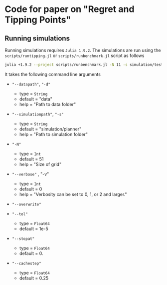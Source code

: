 # Code for paper on "Regret and Tipping Points"

## Running simulations

Running simulations requires `Julia 1.9.2`. The simulations are run using the `scripts/runtipping.jl` or `scripts/runbenchmark.jl` script as follows 

```bash
julia +1.9.2 --project scripts/runbenchmark.jl -N 11 -s simulation/test-small --overwrite -v 2 -p 8
```

It takes the following command line arguments

- `"--datapath"`, `"-d"`
    - type = `String`
    - default = "data"
    - help = "Path to data folder"

- `"--simulationpath"`, `"-s"`
    - type = `String`
    - default = "simulation/planner"
    - help = "Path to simulation folder"

- `"-N"`
    - type = `Int`
    - default = 51
    - help = "Size of grid"

- `"--verbose"` , "-v"
    - type = `Int`
    - default = 0
    - help = "Verbosity can be set to 0, 1, or 2 and larger."

- `"--overwrite"`

- `"--tol"`
    - type = `Float64`
    - default = 1e-5

- `"--stopat"`
    - type = `Float64`
    - default = 0.

- `"--cachestep"`
    - type = `Float64`
    - default = 0.25